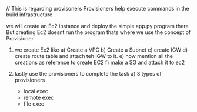 // This is regarding provisoners
Provisioners help execute commands in the build infrastructure

we will create an Ec2 instance and deploy the simple app.py program there
But creating Ec2 doesnt run the program thats where we use the concept of Provisioner

1) we create Ec2 like
   a) Create a VPC
   b) Create a Subnet 
   c) create IGW
   d) create route table and attach teh IGW to it.
   e) now mention all the creations as reference to create EC2 
   f) make a SG and attach it to ec2

2) lastly use the provisioners to complete the task
   a) 3 types of provisioners
      - local exec
      - remote exec
      - file exec